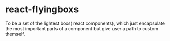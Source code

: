 # react-flyingboxs
To be a set of the lightest boxs( react components), which just encapsulate the most important parts of a component but give user a path to custom themself.
